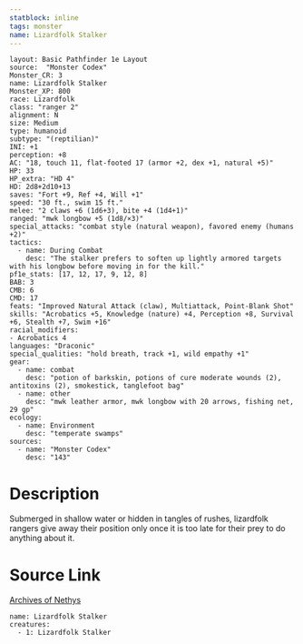 ```yaml
---
statblock: inline
tags: monster
name: Lizardfolk Stalker
---
```

```statblock
layout: Basic Pathfinder 1e Layout
source:  "Monster Codex"
Monster_CR: 3
name: Lizardfolk Stalker
Monster_XP: 800
race: Lizardfolk
class: "ranger 2"
alignment: N
size: Medium
type: humanoid
subtype: "(reptilian)"
INI: +1
perception: +8
AC: "18, touch 11, flat-footed 17 (armor +2, dex +1, natural +5)"
HP: 33
HP_extra: "HD 4"
HD: 2d8+2d10+13
saves: "Fort +9, Ref +4, Will +1"
speed: "30 ft., swim 15 ft."
melee: "2 claws +6 (1d6+3), bite +4 (1d4+1)"
ranged: "mwk longbow +5 (1d8/×3)"
special_attacks: "combat style (natural weapon), favored enemy (humans +2)"
tactics:
  - name: During Combat
    desc: "The stalker prefers to soften up lightly armored targets with his longbow before moving in for the kill."
pf1e_stats: [17, 12, 17, 9, 12, 8]
BAB: 3
CMB: 6
CMD: 17
feats: "Improved Natural Attack (claw), Multiattack, Point-Blank Shot"
skills: "Acrobatics +5, Knowledge (nature) +4, Perception +8, Survival +6, Stealth +7, Swim +16"
racial_modifiers:
- Acrobatics 4
languages: "Draconic"
special_qualities: "hold breath, track +1, wild empathy +1"
gear:
  - name: combat
    desc: "potion of barkskin, potions of cure moderate wounds (2), antitoxins (2), smokestick, tanglefoot bag"
  - name: other
    desc: "mwk leather armor, mwk longbow with 20 arrows, fishing net, 29 gp"
ecology:
  - name: Environment
    desc: "temperate swamps"
sources:
  - name: "Monster Codex"
    desc: "143"
```
# Description
Submerged in shallow water or hidden in tangles of rushes, lizardfolk rangers give away their position only once it is too late for their prey to do anything about it.
# Source Link
[Archives of Nethys](https://aonprd.com/MonsterDisplay.aspx?ItemName=Lizardfolk%20Stalker)
```encounter-table
name: Lizardfolk Stalker
creatures:
  - 1: Lizardfolk Stalker
```
